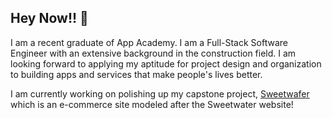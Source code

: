 ## Hey Now!! 👋

I am a recent graduate of App Academy. I am a Full-Stack Software Engineer with an extensive background in the construction field. I am looking forward to applying my aptitude for project design and organization to building apps and services that make people's lives better.

I am currently working on polishing up my capstone project, <a href="https://sweetwafer.onrender.com">Sweetwafer</a> which is an e-commerce site modeled after the Sweetwater website!

<!--
**AppBK/AppBK** is a ✨ _special_ ✨ repository because its `README.md` (this file) appears on your GitHub profile.

Here are some ideas to get you started:

- 🔭 I’m currently working on ...
- 🌱 I’m currently learning ...
- 👯 I’m looking to collaborate on ...
- 🤔 I’m looking for help with ...
- 💬 Ask me about ...
- 📫 How to reach me: ...
- 😄 Pronouns: ...
- ⚡ Fun fact: ...
-->
